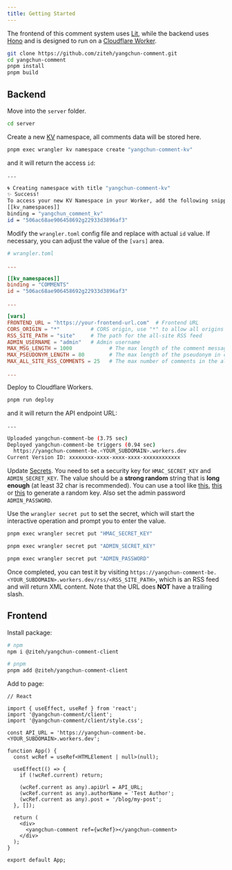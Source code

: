 ```yaml
---
title: Getting Started
---
```


The frontend of this comment system uses [Lit](https://lit.dev/), while the backend uses [Hono](https://hono.dev/) and is designed to run on a [Cloudflare Worker](https://workers.cloudflare.com/).

```bash
git clone https://github.com/ziteh/yangchun-comment.git
cd yangchun-comment
pnpm install
pnpm build
```

## Backend

Move into the `server` folder.

```bash
cd server
```

Create a new [KV][cf-kv] namespace, all comments data will be stored here.

```bash
pnpm exec wrangler kv namespace create "yangchun-comment-kv"
```

and it will return the access `id`:

```bash "506ac68ae906458692g22933d3896af3"
...

🌀 Creating namespace with title "yangchun-comment-kv"
✨ Success!
To access your new KV Namespace in your Worker, add the following snippet to your configuration file:
[[kv_namespaces]]
binding = "yangchun_comment_kv"
id = "506ac68ae906458692g22933d3896af3"
```

Modify the `wrangler.toml` config file and replace with actual `id` value. If necessary, you can adjust the value of the `[vars]` area.

```toml "506ac68ae906458692g22933d3896af3"
# wrangler.toml

...

[[kv_namespaces]]
binding = "COMMENTS"
id = "506ac68ae906458692g22933d3896af3"

...

[vars]
FRONTEND_URL = "https://your-frontend-url.com"  # Frontend URL
CORS_ORIGIN = "*"          # CORS origin, use "*" to allow all origins
RSS_SITE_PATH = "site"     # The path for the all-site RSS feed
ADMIN_USERNAME = "admin"   # Admin username
MAX_MSG_LENGTH = 1000            # The max length of the comment message in characters
MAX_PSEUDONYM_LENGTH = 80        # The max length of the pseudonym in characters
MAX_ALL_SITE_RSS_COMMENTS = 25   # The max number of comments in the all-site RSS feed

...
```

Deploy to Cloudflare Workers.

```bash
pnpm run deploy
```

and it will return the API endpoint URL:

```bash "https://yangchun-comment-be.<YOUR_SUBDOMAIN>.workers.dev"
...

Uploaded yangchun-comment-be (3.75 sec)
Deployed yangchun-comment-be triggers (0.94 sec)
  https://yangchun-comment-be.<YOUR_SUBDOMAIN>.workers.dev
Current Version ID: xxxxxxxx-xxxx-xxxx-xxxx-xxxxxxxxxxxx
```

Update [Secrets][cf-secret]. You need to set a security key for `HMAC_SECRET_KEY` and `ADMIN_SECRET_KEY`. The value should be a **strong random** string that is **long enough** (at least 32 char is recommended). You can use a tool like [this](https://jwtsecrets.com/), [this](https://djecrety.ir/) or [this](https://randomkeygen.com/) to generate a random key. Also set the admin password `ADMIN_PASSWORD`.

Use the `wrangler secret put` to set the secret, which will start the interactive operation and prompt you to enter the value.

```bash
pnpm exec wrangler secret put "HMAC_SECRET_KEY"
```

```bash
pnpm exec wrangler secret put "ADMIN_SECRET_KEY"
```

```bash
pnpm exec wrangler secret put "ADMIN_PASSWORD"
```

Once completed, you can test it by visiting `https://yangchun-comment-be.<YOUR_SUBDOMAIN>.workers.dev/rss/<RSS_SITE_PATH>`, which is an RSS feed and will return XML content. Note that the URL does **NOT** have a trailing slash.

## Frontend

Install package:

```bash
# npm
npm i @ziteh/yangchun-comment-client

# pnpm
pnpm add @ziteh/yangchun-comment-client
```

Add to page:

```tsx
// React

import { useEffect, useRef } from 'react';
import '@yangchun-comment/client';
import '@yangchun-comment/client/style.css';

const API_URL = 'https://yangchun-comment-be.<YOUR_SUBDOMAIN>.workers.dev';

function App() {
  const wcRef = useRef<HTMLElement | null>(null);

  useEffect(() => {
    if (!wcRef.current) return;

    (wcRef.current as any).apiUrl = API_URL;
    (wcRef.current as any).authorName = 'Test Author';
    (wcRef.current as any).post = '/blog/my-post';
  }, []);

  return (
    <div>
      <yangchun-comment ref={wcRef}></yangchun-comment>
    </div>
  );
}

export default App;
```

[cf-kv]: https://developers.cloudflare.com/kv/
[cf-secret]: https://developers.cloudflare.com/workers/configuration/secrets/
